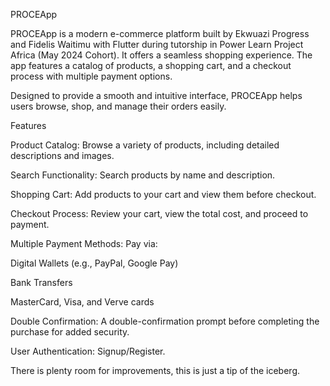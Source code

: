PROCEApp

PROCEApp is a modern e-commerce platform built by Ekwuazi Progress and Fidelis Waitimu with Flutter during tutorship in Power Learn Project Africa (May 2024 Cohort). It offers a seamless shopping experience. The app features a catalog of products, a shopping cart, and a checkout process with multiple payment options. 

Designed to provide a smooth and intuitive interface, PROCEApp helps users browse, shop, and manage their orders easily.

Features

Product Catalog: Browse a variety of products, including detailed descriptions and images.

Search Functionality: Search products by name and description.

Shopping Cart: Add products to your cart and view them before checkout.

Checkout Process: Review your cart, view the total cost, and proceed to payment.


Multiple Payment Methods: Pay via:

Digital Wallets (e.g., PayPal, Google Pay)


Bank Transfers

MasterCard, Visa, and Verve cards

Double Confirmation: A double-confirmation prompt before completing the purchase for added security.

User Authentication: Signup/Register.


There is plenty room for improvements, this is just a tip of the iceberg.
